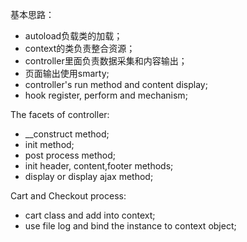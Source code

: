 基本思路：

- autoload负载类的加载；
- context的类负责整合资源；
- controller里面负责数据采集和内容输出；
- 页面输出使用smarty;
- controller's run method and content display;
- hook register, perform and mechanism;



The facets of controller:

- __construct method;
- init method;
- post process method;
- init header, content,footer methods;
- display or display ajax method;

Cart and Checkout process:

- cart class and add into context;
- use file log and bind the instance to context object;

